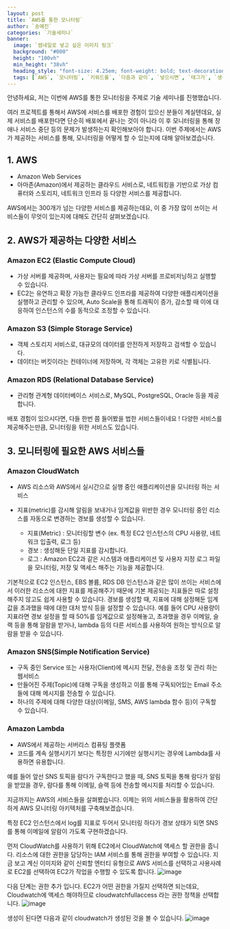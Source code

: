 ```yaml
---
layout: post  
title: `AWS를 통한 모니터링`
author: `송예진`
categories: `기술세미나`
banner:
  image: `썸네일로 넣고 싶은 이미지 링크`
  background: "#000"
  height: "100vh"
  min_height: "38vh"
  heading_style: "font-size: 4.25em; font-weight: bold; text-decoration: underline"
  tags: [`AWS`, `모니터링`, `키워드를`, `다음과 같이`, `넣으시면`, `태그가`, `생성됩니다.`]
---
```


안녕하세요,
저는 이번에 AWS를 통한 모니터링을 주제로 기술 세미나를 진행했습니다.

여러 프로젝트를 통해서 AWS에 서비스를 배포한 경험이 있으신 분들이 계실텐데요, 실제 서비스를 배포한다면 단순히 배포에서 끝나는 것이 아니라 이 후 모니터링을 통해 장애나 서비스 중단 등의 문제가 발생하는지 확인해보아야 합니다. 
이번 주제에서는 AWS가 제공하는 서비스를 통해, 모니터링을 어떻게 할 수 있는지에 대해 알아보겠습니다. 

## 1. AWS
- Amazon Web Services
- 아마존(Amazon)에서 제공하는 클라우드 서비스로, 네트워킹을 기반으로 가상 컴퓨터와 스토리지, 네트워크 인프라 등 다양한 서비스를 제공합니다.

AWS에서는 300개가 넘는 다양한 서비스를 제공하는데요, 이 중 가장 많이 쓰이는 서비스들이 무엇이 있는지에 대해도 간단히 살펴보겠습니다. 

## 2. AWS가 제공하는 다양한 서비스
### Amazon EC2 (Elastic Compute Cloud)
- 가상 서버를 제공하며, 사용자는 필요에 따라 가상 서버를 프로비저닝하고 실행할 수 있습니다.
- EC2는 유연하고 확장 가능한 클라우드 인프라를 제공하여 다양한 애플리케이션을 실행하고 관리할 수 있으며, Auto Scale을 통해 트래픽이 증가, 감소할 때 이에 대응하여 인스턴스의 수를 동적으로 조정할 수 있습니다. 
### Amazon S3 (Simple Storage Service)
- 객체 스토리지 서비스로, 대규모의 데이터를 안전하게 저장하고 검색할 수 있습니다.
- 데이터는 버킷이라는 컨테이너에 저장하며, 각 객체는 고유한 키로 식별됩니다. 
### Amazon RDS (Relational Database Service)
- 관리형 관계형 데이터베이스 서비스로, MySQL, PostgreSQL, Oracle 등을 제공합니다.

배포 경험이 있으시다면, 다들 한번 쯤 들어봤을 법한 서비스들이네요 !
다양한 서비스를 제공해주는만큼, 모니터링을 위한 서비스도 있습니다.

## 3. 모니터링에 필요한 AWS 서비스들
### Amazon CloudWatch
- AWS 리소스와 AWS에서 실시간으로 실행 중인 애플리케이션을 모니터링 하는 서비스
- 지표(metric)를 감시해 알림을 보내거나 임계값을 위반한 경우 모니터링 중인 리소스를 자동으로 변경하는 경보를 생성할 수 있습니다.

   - 지표(Metric) : 모니터링할 변수 (ex. 특정 EC2 인스턴스의 CPU 사용량, 네트워크 입출력, 로그 등)
   - 경보 : 생성해둔 단일 지표를 감시합니다.
   - 로그 : Amazon EC2과 같은 시스템과 애플리케이션 및 사용자 지정 로그 파일을 모니터링, 저장 및 액세스 해주는 기능을 제공합니다.
 
기본적으로 EC2 인스턴스, EBS 볼륨, RDS DB 인스턴스과 같은 많이 쓰이는 서비스에서 이러한 리소스에 대한 지표를 제공해주기 때문에 기본 제공되는 지표들은 따로 설정해주지 않고도 쉽게 사용할 수 있습니다. 
경보를 생성할 때, 지표에 대해 설정해둔 임계값을 초과했을 때에 대한 대처 방식 등을 설정할 수 있습니다. 
예를 들어 CPU 사용량이 지표라면 경보 설정을 할 때 50%를 임계값으로 설정해놓고, 초과했을 경우 이메일, 슬랙 등을 통해 알람을 받거나, lambda 등의 다른 서비스를 사용하여 원하는 방식으로 알람을 받을 수 있습니다. 

### Amazon SNS(Simple Notification Service)
- 구독 중인 Service 또는 사용자(Client)에 메시지 전달, 전송을 조정 및 관리 하는 웹서비스
- 만들어진 주제(Topic)에 대해 구독을 생성하고 이를 통해 구독되어있는 Email 주소들에 대해 메시지를 전송할 수 있습니다.
- 하나의 주제에 대해 다양한 대상(이메일, SMS, AWS lambda 함수 등)이 구독할 수 있습니다. 

### Amazon Lambda
- AWS에서 제공하는 서버리스 컴퓨팅 플랫폼
- 코드를 계속 실행시키기 보다는 특정한 시기에만 실행시키는 경우에 Lambda를 사용하면 유용합니다.

예를 들어 앞선 SNS 토픽을 람다가 구독한다고 했을 때, SNS 토픽을 통해 람다가 알림을 받았을 경우, 람다를 통해 이메일, 슬랙 등에 전송할 메시지를 처리할 수 있습니다. 

지금까지는 AWS의 서비스들을 살펴봤습니다. 
이제는 위의 서비스들을 활용하여 간단하게 AWS 모니터링 아키텍처를 구축해보겠습니다.

특정 EC2 인스턴스에서 log를 지표로 두어서 모니터링 하다가 경보 상태가 되면 SNS를 통해 이메일에 알람이 가도록 구현하겠습니다.

먼저 CloudWatch를 사용하기 위해 EC2에서 CloudWatch에 액세스 할 권한을 줍니다. 
리소스에 대한 권한을 담당하는 IAM 서비스를 통해 권한을 부여할 수 있습니다. 지금 보고 계신 이미지와 같이 신뢰할 엔터티 유형으로 AWS 서비스를 선택하고 사용사례로 EC2를 선택하여 EC2가 작업을 수행할 수 있도록 합니다. 
![image](https://github.com/yejincode/blog/assets/69861207/6ff394a2-1615-490e-8882-0e9556373ab7)

다음 단계는 권한 추가 입니다. EC2가 어떤 권한을 가질지 선택하면 되는데요, Cloudwatch에 액세스 해야하므로 cloudwatchfullaccess 라는 권한 정책을 선택합니다. 
![image](https://github.com/yejincode/blog/assets/69861207/e39b0b99-b0bf-4618-8d22-c1d9514e9d23)

생성이 된다면 다음과 같이 cloudwatch가 생성된 것을 볼 수 있습니다. 
![image](https://github.com/yejincode/blog/assets/69861207/71205bcd-7c74-4a54-9dc7-07306e9da32b)















